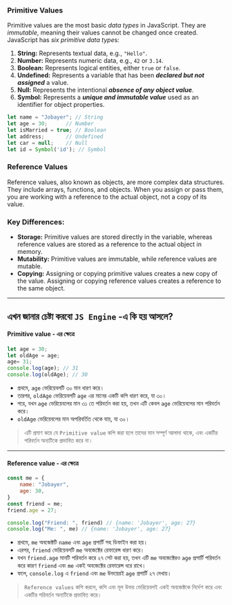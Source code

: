 ### Primitive Values
Primitive values are the most basic *data types* in JavaScript. They are *immutable*, meaning their values cannot be changed once created. JavaScript has *six primitive data type*s:
1. **String:** Represents textual data, e.g., `"Hello"`.
2. **Number:** Represents numeric data, e.g., `42` or `3.14`.
3. **Boolean:** Represents logical entities, either `true` or `false`.
4. **Undefined:** Represents a variable that has been ***declared but not assigned*** a value.
5. **Null:** Represents the intentional ***absence of any object value***.
6. **Symbol:** Represents a ***unique and immutable value*** used as an identifier for object properties.
```javascript
let name = "Jobayer"; // String
let age = 30;      // Number
let isMarried = true; // Boolean
let address;       // Undefined
let car = null;    // Null
let id = Symbol('id'); // Symbol
```

### Reference Values
Reference values, also known as objects, are more complex data structures. They include arrays, functions, and objects. When you assign or pass them, you are working with a reference to the actual object, not a copy of its value.

### Key Differences:
- **Storage:** Primitive values are stored directly in the variable, whereas reference values are stored as a reference to the actual object in memory.
- **Mutability:** Primitive values are immutable, while reference values are mutable.
- **Copying:** Assigning or copying primitive values creates a new copy of the value. Assigning or copying reference values creates a reference to the same object.

---

## এখন জানার চেষ্টা করবো `JS Engine` -এ কি হয় আসলে?

#### Primitive value - এর ক্ষেত্রে
```javascript
let age = 30;
let oldAge = age;
age= 31;
console.log(age); // 31
console.log(oldAge); // 30
```
- প্রথমে, `age` ভেরিয়েবলটি ৩০ মান ধারণ করে।
- তারপর, `oldAge` ভেরিয়েবলটি `age` এর মানের একটি কপি ধারণ করে, যা ৩০।
- পরে, যখন `age` ভেরিয়েবলের মান ৩১ তে পরিবর্তন করা হয়, তখন এটি কেবল `age` ভেরিয়েবলের মান পরিবর্তন করে।
- `oldAge` ভেরিয়েবলের মান অপরিবর্তিত থেকে যায়, যা ৩০।

>এটি প্রমাণ করে যে `Primitive value` কপি করা হলে তাদের মান সম্পূর্ণ আলাদা থাকে, এবং একটির পরিবর্তন অন্যটিকে প্রভাবিত করে না।

---
#### Reference value - এর ক্ষেত্রে
```javascript
const me = {
    name: "Jobayer",
    age: 30,
}
const friend = me;
friend.age = 27;

console.log("Friend: ", friend) // {name: 'Jobayer', age: 27}
console.log("Me: ", me) // {name: 'Jobayer', age: 27}
```
- প্রথমে, `me` অবজেক্টটি `name` এবং `age` প্রপার্টি সহ ডিফাইন করা হয়।
- এরপর, `friend` ভেরিয়েবলটি `me` অবজেক্টের রেফারেন্স ধারণ করে।
- যখন `friend.age` মানটি পরিবর্তন করে ২৭ সেট করা হয়, তখন এটি `me` অবজেক্টেরও `age` প্রপার্টি পরিবর্তন করে কারণ `friend` এবং `me` একই অবজেক্টের রেফারেন্স ধরে রাখে।
- ফলে, `console.log` এ `friend` এবং `me` উভয়েরই `age` প্রপার্টি ২৭ দেখায়।

> `Reference values` কপি করলে, কপি এবং মূল উভয় ভেরিয়েবলই একই অবজেক্টকে নির্দেশ করে এবং একটির পরিবর্তন অন্যটিকে প্রভাবিত করে।
